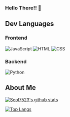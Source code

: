 ### Hello There!! 👋


## Dev Languages
### Frontend
![JavaScript](https://img.shields.io/badge/javascript-%23323330.svg?style=for-the-badge&logo=javascript&logoColor=%23F7DF1E)
![HTML](https://img.shields.io/badge/html5-%23E34F26.svg?style=for-the-badge&logo=html5&logoColor=white)
![CSS](https://img.shields.io/badge/css3-%231572B6.svg?style=for-the-badge&logo=css3&logoColor=white)
### Backend
![Python](https://img.shields.io/badge/python-%2314354C.svg?style=for-the-badge&logo=python&logoColor=white)

## About Me

[![Seol7523's github stats](https://github-readme-stats.vercel.app/api?username=Seol7523&show_icons=true&theme=dracula)](https://github.com/metleeha/github-readme-stats)

[![Top Langs](https://github-readme-stats.vercel.app/api/top-langs/?username=Seol7523&layout=compact&theme=dracula)](https://github.com/metleeha)


